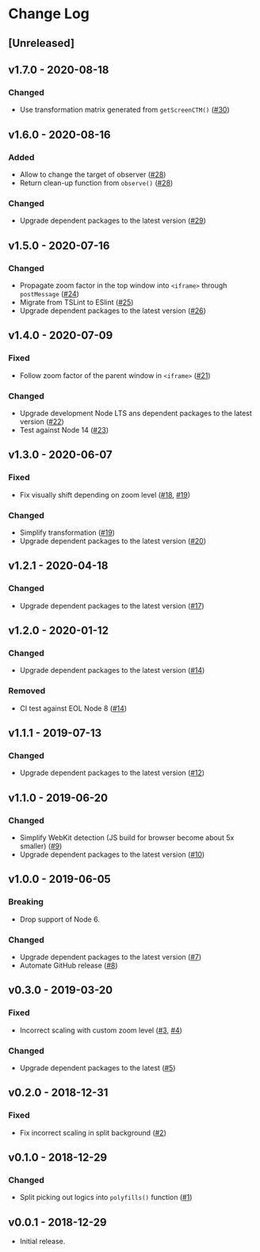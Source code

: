 # Change Log

## [Unreleased]

## v1.7.0 - 2020-08-18

### Changed

- Use transformation matrix generated from `getScreenCTM()` ([#30](https://github.com/marp-team/marpit-svg-polyfill/pull/30))

## v1.6.0 - 2020-08-16

### Added

- Allow to change the target of observer ([#28](https://github.com/marp-team/marpit-svg-polyfill/pull/28))
- Return clean-up function from `observe()` ([#28](https://github.com/marp-team/marpit-svg-polyfill/pull/28))

### Changed

- Upgrade dependent packages to the latest version ([#29](https://github.com/marp-team/marpit-svg-polyfill/pull/29))

## v1.5.0 - 2020-07-16

### Changed

- Propagate zoom factor in the top window into `<iframe>` through `postMessage` ([#24](https://github.com/marp-team/marpit-svg-polyfill/pull/24))
- Migrate from TSLint to ESlint ([#25](https://github.com/marp-team/marpit-svg-polyfill/pull/25))
- Upgrade dependent packages to the latest version ([#26](https://github.com/marp-team/marpit-svg-polyfill/pull/26))

## v1.4.0 - 2020-07-09

### Fixed

- Follow zoom factor of the parent window in `<iframe>` ([#21](https://github.com/marp-team/marpit-svg-polyfill/pull/21))

### Changed

- Upgrade development Node LTS ans dependent packages to the latest version ([#22](https://github.com/marp-team/marpit-svg-polyfill/pull/22))
- Test against Node 14 ([#23](https://github.com/marp-team/marpit-svg-polyfill/pull/23))

## v1.3.0 - 2020-06-07

### Fixed

- Fix visually shift depending on zoom level ([#18](https://github.com/marp-team/marpit-svg-polyfill/issues/18), [#19](https://github.com/marp-team/marpit-svg-polyfill/pull/19))

### Changed

- Simplify transformation ([#19](https://github.com/marp-team/marpit-svg-polyfill/pull/19))
- Upgrade dependent packages to the latest version ([#20](https://github.com/marp-team/marpit-svg-polyfill/pull/20))

## v1.2.1 - 2020-04-18

### Changed

- Upgrade dependent packages to the latest version ([#17](https://github.com/marp-team/marpit-svg-polyfill/pull/17))

## v1.2.0 - 2020-01-12

### Changed

- Upgrade dependent packages to the latest version ([#14](https://github.com/marp-team/marpit-svg-polyfill/pull/14))

### Removed

- CI test against EOL Node 8 ([#14](https://github.com/marp-team/marpit-svg-polyfill/pull/14))

## v1.1.1 - 2019-07-13

### Changed

- Upgrade dependent packages to the latest version ([#12](https://github.com/marp-team/marpit-svg-polyfill/pull/12))

## v1.1.0 - 2019-06-20

### Changed

- Simplify WebKit detection (JS build for browser become about 5x smaller) ([#9](https://github.com/marp-team/marpit-svg-polyfill/pull/9))
- Upgrade dependent packages to the latest version ([#10](https://github.com/marp-team/marpit-svg-polyfill/pull/10))

## v1.0.0 - 2019-06-05

### Breaking

- Drop support of Node 6.

### Changed

- Upgrade dependent packages to the latest version ([#7](https://github.com/marp-team/marpit-svg-polyfill/pull/7))
- Automate GitHub release ([#8](https://github.com/marp-team/marpit-svg-polyfill/pull/8))

## v0.3.0 - 2019-03-20

### Fixed

- Incorrect scaling with custom zoom level ([#3](https://github.com/marp-team/marpit-svg-polyfill/issues/3), [#4](https://github.com/marp-team/marpit-svg-polyfill/pull/4))

### Changed

- Upgrade dependent packages to the latest ([#5](https://github.com/marp-team/marpit-svg-polyfill/pull/5))

## v0.2.0 - 2018-12-31

### Fixed

- Fix incorrect scaling in split background ([#2](https://github.com/marp-team/marpit-svg-polyfill/pull/2))

## v0.1.0 - 2018-12-29

### Changed

- Split picking out logics into `polyfills()` function ([#1](https://github.com/marp-team/marpit-svg-polyfill/pull/1))

## v0.0.1 - 2018-12-29

- Initial release.
